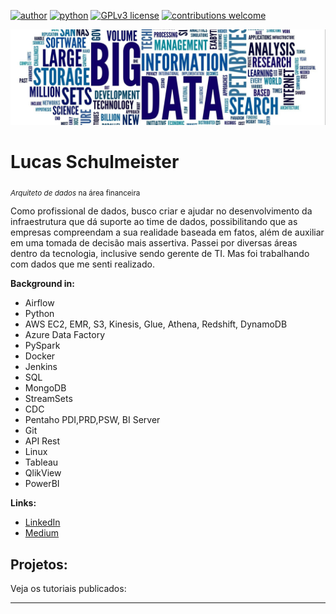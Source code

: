 [![author](https://img.shields.io/badge/author-lucasschulmeister-blue.svg)](https://www.linkedin.com/in/lucasschulmeister) [![python](https://img.shields.io/badge/python-3.7+-blue.svg)](https://www.python.org/downloads/release/python-379/) [![GPLv3 license](https://img.shields.io/badge/License-GPLv3-blue.svg)](http://perso.crans.org/besson/LICENSE.html) [![contributions welcome](https://img.shields.io/badge/contributions-welcome-brightgreen.svg?style=flat)](https://github.com/lucasschulmeister/data_science/issues)

<p align="center">
  <img src="banner.png" >
</p>

# Lucas Schulmeister
<sub>*Arquiteto de dados* na área financeira</sub>

Como profissional de dados, busco criar e ajudar no desenvolvimento da infraestrutura que dá suporte ao time de dados, possibilitando que as empresas compreendam a sua realidade baseada em fatos, além de auxiliar em uma tomada de decisão mais assertiva. Passei por diversas áreas dentro da tecnologia, inclusive sendo gerente de TI. Mas foi trabalhando com dados que me senti realizado.

**Background in:** 
  - Airflow
  - Python
  - AWS EC2, EMR, S3, Kinesis, Glue, Athena, Redshift, DynamoDB
  - Azure Data Factory
  - PySpark
  - Docker
  - Jenkins
  - SQL
  - MongoDB
  - StreamSets
  - CDC
  - Pentaho PDI,PRD,PSW, BI Server
  - Git
  - API Rest
  - Linux
  - Tableau
  - QlikView
  - PowerBI

**Links:**
* [LinkedIn](https://www.linkedin.com/in/lucasschulmeister)
* [Medium](https://lucas-schulmeister.medium.com/)


## Projetos:
Veja os tutoriais publicados:


---
